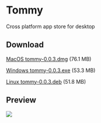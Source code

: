 # Tommy

Cross platform app store for desktop

## Download

[MacOS tommy-0.0.3.dmg](https://github.com/ozgrozer/tommy/releases/download/v0.0.3/tommy-0.0.3.dmg) (76.1 MB)

[Windows tommy-0.0.3.exe](https://github.com/ozgrozer/tommy/releases/download/v0.0.3/tommy-0.0.3.exe) (53.3 MB)

[Linux tommy-0.0.3.deb](https://github.com/ozgrozer/tommy/releases/download/v0.0.3/tommy-0.0.3.deb) (51.8 MB)

## Preview

![](./preview/4.gif)
